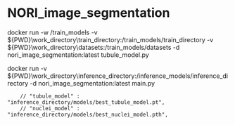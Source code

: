 # NORI_image_segmentation

docker run -w /train_models -v ${PWD}\work_directory\train_directory:/train_models/train_directory -v ${PWD}\work_directory\datasets:/train_models/datasets  -d nori_image_segmentation:latest tubule_model.py

docker run -v ${PWD}\work_directory\inference_directory:/inference_models/inference_directory -d nori_image_segmentation:latest main.py


        // "tubule_model" : "inference_directory/models/best_tubule_model.pt",
        // "nuclei_model" : "inference_directory/models/best_nuclei_model.pth",
